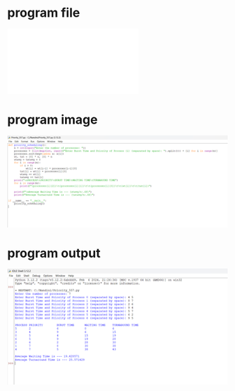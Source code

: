 # program file 
![program file](Priority_557.py) 

# program image 
![program image](Priority_557.png)

# program output 
![program output](Priority_output_557.png)

